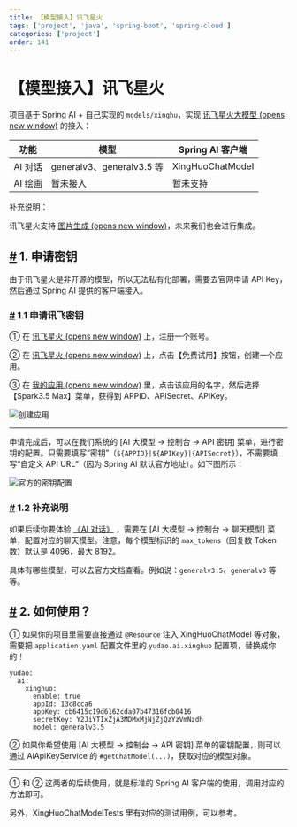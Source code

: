 ```yaml
---
title: 【模型接入】讯飞星火
tags: ['project', 'java', 'spring-boot', 'spring-cloud']
categories: ['project']
order: 141
---
```

# 【模型接入】讯飞星火

项目基于 Spring AI + 自己实现的 `models/xinghu`，实现 [讯飞星火大模型  (opens new window)](https://xinghuo.xfyun.cn/sparkapi) 的接入：

 

| 功能 | 模型 | Spring AI 客户端 |
| --- | --- | --- |
| AI 对话 | generalv3、generalv3.5 等 | XingHuoChatModel |
| AI 绘画 | 暂未接入 | 暂未支持 |

 补充说明：

 讯飞星火支持 [图片生成  (opens new window)](https://www.xfyun.cn/doc/spark/ImageGeneration.html)，未来我们也会进行集成。

 ## [#](#_1-申请密钥) 1. 申请密钥

 由于讯飞星火是非开源的模型，所以无法私有化部署，需要去官网申请 API Key，然后通过 Spring AI 提供的客户端接入。

 ### [#](#_1-1-申请讯飞密钥) 1.1 申请讯飞密钥

 ① 在 [讯飞星火  (opens new window)](https://xinghuo.xfyun.cn/sparkapi) 上，注册一个账号。

 ② 在 [讯飞星火  (opens new window)](https://xinghuo.xfyun.cn/sparkapi) 上，点击【免费试用】按钮，创建一个应用。

 ③ 在 [我的应用  (opens new window)](https://console.xfyun.cn/app/myapp) 里，点击该应用的名字，然后选择【Spark3.5 Max】菜单，获得到 APPID、APISecret、APIKey。

 ![创建应用](https://cloud.iocoder.cn/img/AI%E6%89%8B%E5%86%8C/%E6%A8%A1%E5%9E%8B%E6%8E%A5%E5%85%A5/%E8%AE%AF%E9%A3%9E-%E5%88%9B%E5%BB%BA%E5%BA%94%E7%94%A8.png)

 

---

 申请完成后，可以在我们系统的 [AI 大模型 -> 控制台 -> API 密钥] 菜单，进行密钥的配置。只需要填写“密钥”（`${APPID}|${APIKey}|{APISecret}`），不需要填写“自定义 API URL”（因为 Spring AI 默认官方地址）。如下图所示：

 ![官方的密钥配置](https://cloud.iocoder.cn/img/AI%E6%89%8B%E5%86%8C/%E6%A8%A1%E5%9E%8B%E6%8E%A5%E5%85%A5/%E8%AE%AF%E9%A3%9E%E6%98%9F%E7%81%AB-%E5%AE%98%E6%96%B9.png)

 ### [#](#_1-2-补充说明) 1.2 补充说明

 如果后续你要体验 [《AI 对话》](/ai/chat/) ，需要在 [AI 大模型 -> 控制台 -> 聊天模型] 菜单，配置对应的聊天模型。注意，每个模型标识的 `max_tokens`（回复数 Token 数）默认是 4096，最大 8192。

 具体有哪些模型，可以去官方文档查看。例如说：`generalv3.5`、`generalv3` 等等。

 ## [#](#_2-如何使用) 2. 如何使用？

 ① 如果你的项目里需要直接通过 `@Resource` 注入 XingHuoChatModel 等对象，需要把 `application.yaml` 配置文件里的 `yudao.ai.xinghuo` 配置项，替换成你的！

 
```
yudao:
  ai:
    xinghuo:
      enable: true
      appId: 13c8cca6
      appKey: cb6415c19d6162cda07b47316fcb0416
      secretKey: Y2JiYTIxZjA3MDMxMjNjZjQzYzVmNzdh
      model: generalv3.5

```
② 如果你希望使用 [AI 大模型 -> 控制台 -> API 密钥] 菜单的密钥配置，则可以通过 AiApiKeyService 的 `#getChatModel(...)`，获取对应的模型对象。

 

---

 ① 和 ② 这两者的后续使用，就是标准的 Spring AI 客户端的使用，调用对应的方法即可。

 另外，XingHuoChatModelTests 里有对应的测试用例，可以参考。

